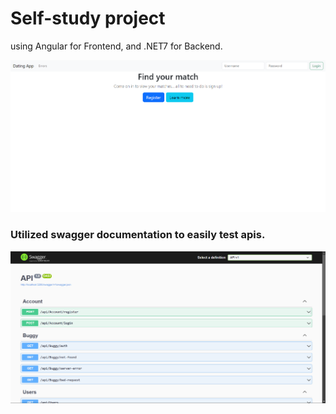 # Self-study project
using Angular for Frontend, and .NET7 for Backend.

![alt text](image.png)

### Utilized swagger documentation to easily test apis.
![alt text](image-1.png)
